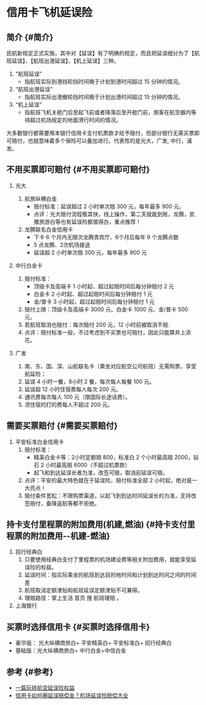 # 信用卡飞机延误险


## 简介 {#简介}

民航新规定正式实施，其中对【延误】有了明确的规定，而且把延误细分为了【航班延误】、【航班出港延误】、【机上延误】三种。

1.  "航班延误”
    -   指航班实际到港挡轮挡时间晚于计划到港时间超过 15 分钟的情况。
2.  “航班出港延误”
    -   指航班实际出港撤轮挡时间晚于计划出港时间超过 15 分钟的情况。
3.  “机上延误”
    -   指航班飞机关舱门后至起飞前或者降落后至开舱门前，旅客在航空器内等待超过机场规定的地面滑行时间的情况。

大多数银行都需要用本银行信用卡支付机票款才给予赔付，但部分银行无需买票即可赔付，也就意味着多个保险可以叠加进行。代表性的是光大，广发, 中行，浦发。


## 不用买票即可赔付 {#不用买票即可赔付}

1.  光大
    1.  航旅纵横白金
        -   赔付标准：延误超过 2 小时单次赔 300 元，每年最多 900 元。
        -   点评：光大赔付流程极其快，线上操作，第二天就能到账，龙腾，凯撒旅游白等也有延误险都值得办，重点推荐！
    2.  龙腾联名白金信用卡
        -   下卡 6 个月内无限次龙腾贵宾厅、6个月后每年 9 个龙腾点数
        -   5 点龙腾、2次机场接送
        -   延误超 2 小时单次赔 300 元，每年最多 900 元

2.  中行白金卡
    1.  赔付标准：
        -   顶级卡及高端卡 1 小时起、超过起赔时间后每分钟赔付 2 元
        -   白金卡 2 小时起、超过起赔时间后每分钟赔付 1 元
        -   金/普卡 3 小时起，超过起赔时间后每分钟赔付 1 元
    2.  赔付上限：顶级卡及高端卡 3000 元、白金卡 1000 元、金/普卡 500 元。
    3.  若航班取消也赔付：每次赔付 200 元，12 小时前被取消不赔.
    4.  点评：赔付标准一般，不过考虑到不买票也可赔付，因此只能算井上添花。

3.  广发
    1.  南、东、国、深、山航联名卡（乘坐对应航空公司航班）无需购票，享受航延险；
    2.  延误 4 小时一餐，8小时 2 餐，每次每人每餐 100 元。
    3.  延误超 12 小时住宿费每人每次 200 元。
    4.  通讯费每次每人 100 元（限国际长途话费）。
    5.  须住宿的打的费每人不超过 200 元。


## 需要买票赔付 {#需要买票赔付}

1.  平安标准白金信用卡
    1.  赔付标准：
        -   精英白金卡等：2小时定额赔 800，标准白 2 个小时最高赔 2000，钻石 2 小时最高赔 6000（不超过机票款）
        -   起飞和到达延误长者为准，改签可赔，取消前延误可赔。
    2.  点评：平安的最大特色就在于延误险，赔付标准全部 2 小时起，绝对是一大亮点！
    3.  赔付条件宽松：不限购票渠道，以起飞到到达时间延误长的为准，支持改签赔付，备降返航等都不拒绝。


## 持卡支付里程票的附加费用(机建,燃油) {#持卡支付里程票的附加费用--机建-燃油}

1.  招行经典白
    1.  只要使用经典白支付了里程票的机场建设费等相关附加费用，就能享受延误险的权益。
    2.  延误时间：指实际乘坐的航班到达目的地时间和计划到达时间之间的时间差
    3.  航班取消定额津贴和航班延误定额津贴不可兼得。
    4.  理赔路径：掌上生活 首页 搜 航班理赔 。
2.  上海银行


## 买票时选择信用卡 {#买票时选择信用卡}

-   豪华版： 光大纵横商旅白+ 平安精英白+ 平安标准白+ 招行经典白
-   基础版：光大纵横商旅白+ 中行白金+中信白金


## 参考 {#参考}

-   [一篇玩转航空延误险权益](https://zhuanlan.zhihu.com/p/93703788)
-   [信用卡如何褥延误赔偿金？机场延误险赔偿大全](https://zhuanlan.zhihu.com/p/58942853)
